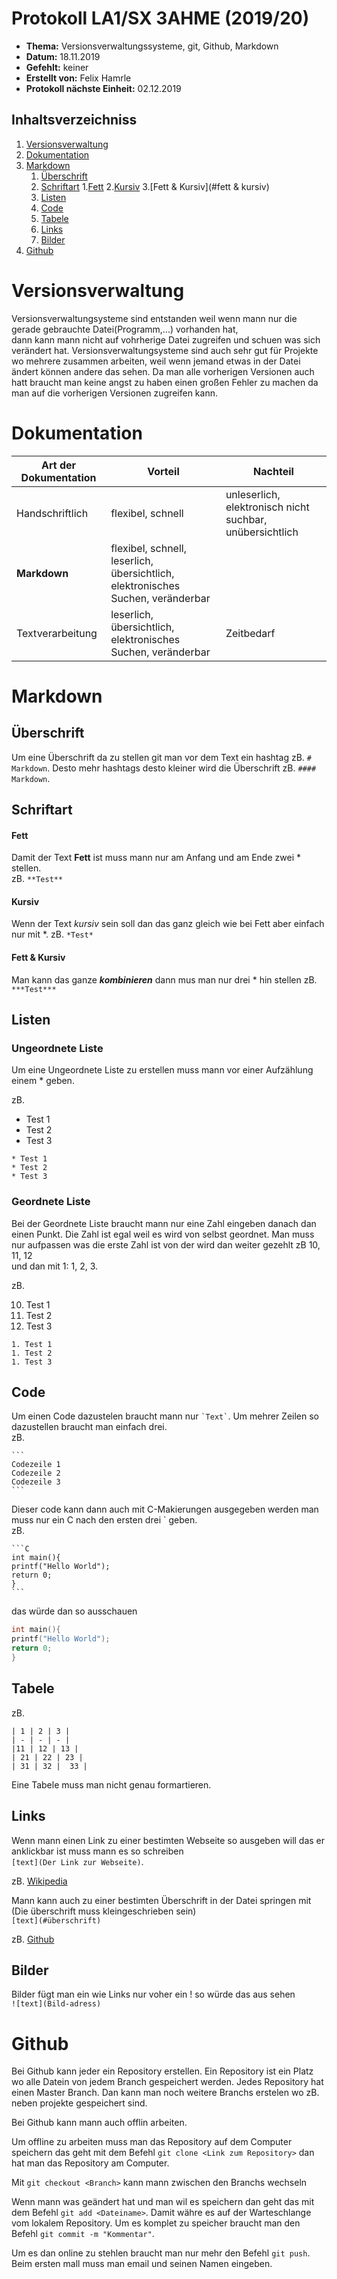 # Protokoll LA1/SX 3AHME (2019/20)

* **Thema:** Versionsverwaltungssysteme, git, Github, Markdown
* **Datum:** 18.11.2019
* **Gefehlt:** keiner
* **Erstellt von:** Felix Hamrle
* **Protokoll nächste Einheit:** 02.12.2019

## Inhaltsverzeichniss
1. [Versionsverwaltung](#versionsverwaltung)  
2. [Dokumentation](#dokumentation)
3. [Markdown](#markdown)
   1. [Überschrift](#überschrift)
   2. [Schriftart](#schriftart)
        1.[Fett](#fett)
        2.[Kursiv](#kursiv)
        3.[Fett & Kursiv](#fett & kursiv)
   3. [Listen](#listen)
   4. [Code](#code)
   5. [Tabele](#tabele)
   5. [Links](#links)
   5. [Bilder](#bilder)
4. [Github](#github)


# Versionsverwaltung

Versionsverwaltungsysteme sind entstanden weil wenn mann nur die gerade gebrauchte Datei(Programm,...) vorhanden hat,  
dann kann mann nicht auf vohrherige Datei zugreifen und schuen was sich verändert hat. Versionsverwaltungsysteme sind auch 
sehr gut für Projekte wo mehrere zusammen arbeiten, weil wenn jemand etwas in der Datei ändert können andere das sehen. Da man 
alle vorherigen Versionen auch hatt braucht man keine angst zu haben einen großen Fehler zu machen da man auf die 
vorherigen Versionen zugreifen kann.

# Dokumentation

Art der Dokumentation | Vorteil | Nachteil
----------------------|---------|---------
Handschriftlich       | flexibel, schnell| unleserlich, elektronisch nicht suchbar, unübersichtlich
**Markdown**          | flexibel, schnell, leserlich, übersichtlich, elektronisches Suchen, veränderbar|
Textverarbeitung      | leserlich, übersichtlich, elektronisches Suchen, veränderbar | Zeitbedarf

# Markdown

## Überschrift

Um eine Überschrift da zu stellen git man vor dem Text ein hashtag zB. `# Markdown`. Desto mehr hashtags desto kleiner wird
die Überschrift zB. `#### Markdown`.

## Schriftart

#### Fett
Damit der Text **Fett** ist muss mann nur am Anfang und am Ende zwei * stellen.  
zB. `**Test**`

#### Kursiv
Wenn der Text *kursiv* sein soll dan das ganz gleich wie bei Fett aber einfach nur mit *.
zB. `*Test*`

#### Fett & Kursiv
Man kann das ganze ***kombinieren*** dann mus man nur drei * hin stellen
zB. `***Test***`

## Listen

### Ungeordnete Liste
Um eine Ungeordnete Liste zu erstellen muss mann vor einer Aufzählung einem * geben.

zB.

* Test 1           
* Test 2             
* Test 3              
```
* Test 1
* Test 2
* Test 3 
```

### Geordnete Liste
Bei der Geordnete Liste braucht mann nur eine Zahl eingeben danach dan einen Punkt. Die Zahl ist egal weil es wird von selbst geordnet.
Man muss nur aufpassen was die erste Zahl ist von der wird dan weiter gezehlt zB 10, 11, 12   
und dan mit 1: 1, 2, 3.

zB.

10. Test 1           
1. Test 2             
1. Test 3              
```
1. Test 1
1. Test 2
1. Test 3 
```
## Code
Um einen Code dazustelen braucht mann nur ``` `Text` ```. Um mehrer Zeilen so dazustellen braucht man einfach drei.       
zB.

    ```
    Codezeile 1
    Codezeile 2
    Codezeile 3
    ```
    
Dieser code kann dann auch mit C-Makierungen ausgegeben werden man muss nur ein C nach den ersten drei ` geben.    
zB.

    ```C   
    int main(){    
    printf("Hello World");   
    return 0;    
    }   
    ```

das würde dan so ausschauen
    
```C   
int main(){    
printf("Hello World");   
return 0;    
}   
```
## Tabele
zB.
```
| 1 | 2 | 3 |
| - | - | - |
|11 | 12 | 13 |
| 21 | 22 | 23 |
| 31 | 32 |  33 |
```
Eine Tabele muss man nicht genau formartieren.

## Links
Wenn mann einen Link zu einer bestimten Webseite so ausgeben will das er anklickbar ist muss mann  es so schreiben  
`[text](Der Link zur Webseite)`.

zB. [Wikipedia](https://de.wikipedia.org/wiki/Wikipedia:Hauptseite)

Mann kann auch zu einer bestimten Überschrift in der Datei springen mit (Die überschrift muss kleingeschrieben sein)   
`[text](#überschrift)`

zB. [Github](#Github)

## Bilder
Bilder fügt man ein wie Links nur voher ein ! so würde das aus sehen  
`![text](Bild-adress)`


# Github

Bei Github kann jeder ein Repository erstellen. Ein Repository ist ein Platz wo alle Datein von 
jedem Branch gespeichert werden. Jedes Repository hat einen Master Branch. Dan kann man noch weitere Branchs erstelen 
wo zB. neben projekte gespeichert sind.

Bei Github kann mann auch offlin arbeiten.

Um offline zu arbeiten muss man das Repository auf dem Computer speichern das geht mit dem Befehl `git clone <Link zum Repository>` dan hat man das Repository am Computer.

Mit `git checkout <Branch>` kann mann zwischen den Branchs wechseln

Wenn mann was geändert hat und man wil es speichern dan geht das mit dem Befehl `git add <Dateiname>`. Damit währe es auf der Warteschlange vom lokalem Repository. Um es komplet zu speicher braucht man den Befehl `git commit -m "Kommentar"`.

Um es dan online zu stehlen braucht man nur mehr den Befehl `git push`. Beim ersten mall muss man email und seinen Namen eingeben.
